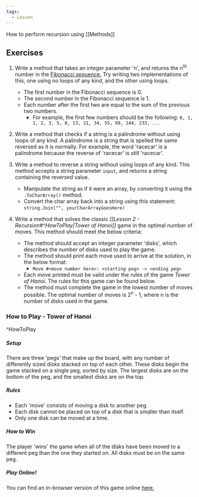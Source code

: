 ```yaml
---
tags:
  - Lesson
---
```

How to perform recursion using [[Methods]]


## Exercises

1. Write a method that takes an integer parameter 'n', and returns the n<sup>th</sup> number in the [Fibonacci sequence.](https://en.wikipedia.org/wiki/Fibonacci_sequence) Try writing two implementations of this, one using no loops of any kind, and the other using loops.
	- The first number in the Fibonacci sequence is 0.
	- The second number in the Fibonacci sequence is 1.
	- Each number after the first two are equal to the sum of the previous two numbers.
		- For example, the first few numbers should be the following: `0, 1, 1, 2, 3, 5, 8, 13, 21, 34, 55, 89, 144, 233, ...`

2. Write a method that checks if a string is a palindrome without using loops of any kind. A palindrome is a string that is spelled the same reversed as it is normally. For example, the word 'racecar' is a palindrome because the reverse of 'racecar' is still 'racecar'.

3. Write a method to reverse a string without using loops of any kind. This method accepts a string parameter `input`, and returns a string containing the reversed value.
	- Manipulate the string as if it were an array, by converting it using the `.ToCharArray()` method.
	- Convert the char array back into a string using this statement:
	  `string.Join("", yourCharArrayGoesHere)`

4. Write a method that solves the classic *[[Lesson 2 - Recursion#^HowToPlay|Tower of Hanoi]]* game in the optimal number of moves. This method should meet the below criteria:
	- The method should accept an integer parameter 'disks', which describes the number of disks used to play the game.
	- The method should print each move used to arrive at the solution, in the below format:
		- `Move #<move number here>: <starting peg> -> <ending peg>`
	- Each move printed must be valid under the rules of the game *Tower of Hanoi*. The rules for this game can be found below.
	- The method must complete the game in the lowest number of moves possible. The optimal number of moves is 2<sup>n</sup> - 1, where n is the number of disks used in the game.

### How to Play - Tower of Hanoi
^HowToPlay
##### Setup
There are three 'pegs' that make up the board, with any number of differently sized disks stacked on top of each other. These disks begin the game stacked on a single peg, sorted by size. The largest disks are on the bottom of the peg, and the smallest disks are on the top.

##### Rules
- Each 'move' consists of moving a disk to another peg.
- Each disk cannot be placed on top of a disk that is smaller than itself.
- Only one disk can be moved at a time.

##### How to Win
The player 'wins' the game when all of the disks have been moved to a different peg than the one they started on. All disks must be on the same peg.

##### Play Online!
You can find an in-browser version of this game online [here.](https://www.mathsisfun.com/games/towerofhanoi.html)

